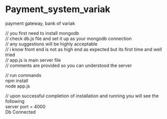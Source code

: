 # Payment_system_variak
payment gateway, bank of variak

// you first need to install mongodb  
// check db.js file and set it up as your mongodb connection  
// any suggestions will be highly acceptable  
// i know front end is not as high end as expected but its first time and well tried  
// app.js is main server file  
// comments are provided so you can understood the server  

// run commands  
npm install  
node app.js  

// upon successful completion of installation and running you will see the following  
server port = 4000  
Db Connected  

